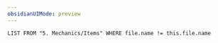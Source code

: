 ```yaml
---
obsidianUIMode: preview
---
```

```dataview
LIST FROM "5. Mechanics/Items" WHERE file.name != this.file.name
```
